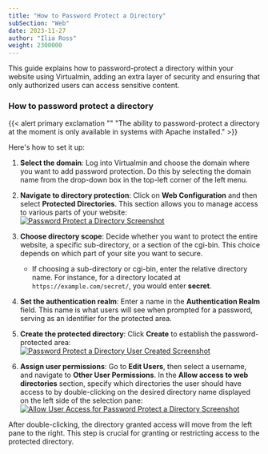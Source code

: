 ```yaml
---
title: "How to Password Protect a Directory"
subSection: "Web"
date: 2023-11-27
author: "Ilia Ross"
weight: 2300000
---
```

This guide explains how to password-protect a directory within your website using Virtualmin, adding an extra layer of security and ensuring that only authorized users can access sensitive content.

### How to password protect a directory

{{< alert primary exclamation "" "The ability to password-protect a directory at the moment is only available in systems with Apache installed." >}}

Here's how to set it up:

1. **Select the domain**: Log into Virtualmin and choose the domain where you want to add password protection. Do this by selecting the domain name from the drop-down box in the top-left corner of the left menu.

2. **Navigate to directory protection**: Click on **Web Configuration** and then select **Protected Directories**. This section allows you to manage access to various parts of your website:
    [![](/images/docs/screenshots/light/password-protect-directory.png "Password Protect a Directory Screenshot")](/images/docs/screenshots/light/password-protect-directory.png)

3. **Choose directory scope**: Decide whether you want to protect the entire website, a specific sub-directory, or a section of the cgi-bin. This choice depends on which part of your site you want to secure.

   - If choosing a sub-directory or cgi-bin, enter the relative directory name. For instance, for a directory located at `https://example.com/secret/`, you would enter **secret**.

4. **Set the authentication realm**: Enter a name in the **Authentication Realm** field. This name is what users will see when prompted for a password, serving as an identifier for the protected area.

5. **Create the protected directory**: Click **Create** to establish the password-protected area:
    [![](/images/docs/screenshots/light/password-protect-directory-user-created.png "Password Protect a Directory User Created Screenshot")](/images/docs/screenshots/light/password-protect-directory-user-created.png)

6. **Assign user permissions**: Go to **Edit Users**, then select a username, and navigate to **Other User Permissions**. In the **Allow access to web directories** section, specify which directories the user should have access to by double-clicking on the desired directory name displayed on the left side of the selection pane:
    [![](/images/docs/screenshots/light/password-protect-directory-allow-access-in-edit-user.png "Allow User Access for Password Protect a Directory Screenshot")](/images/docs/screenshots/light/password-protect-directory-allow-access-in-edit-user.png)

After double-clicking, the directory granted access will move from the left pane to the right. This step is crucial for granting or restricting access to the protected directory.
